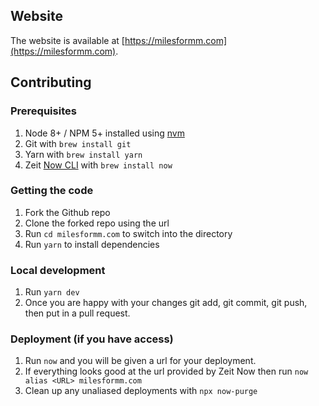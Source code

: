 ## Website

The website is available at [https://milesformm.com](https://milesformm.com).

## Contributing

### Prerequisites

1. Node 8+ / NPM 5+ installed using [nvm](https://github.com/creationix/nvm)
1. Git with `brew install git`
1. Yarn with `brew install yarn`
1. Zeit [Now CLI](https://github.com/zeit/now-cli) with `brew install now`

### Getting the code

1. Fork the Github repo
1. Clone the forked repo using the url
1. Run `cd milesformm.com` to switch into the directory
1. Run `yarn` to install dependencies

### Local development

1. Run `yarn dev`
1. Once you are happy with your changes git add, git commit, git push, then put in a pull request.

### Deployment (if you have access)

1. Run `now` and you will be given a url for your deployment.
1. If everything looks good at the url provided by Zeit Now then run `now alias <URL> milesformm.com`
1. Clean up any unaliased deployments with `npx now-purge`


